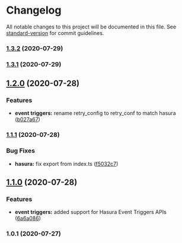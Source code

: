 # Changelog

All notable changes to this project will be documented in this file. See [standard-version](https://github.com/conventional-changelog/standard-version) for commit guidelines.

### [1.3.2](https://github.com/aaronhayes/hasura-sdk/compare/v1.3.1...v1.3.2) (2020-07-29)

### [1.3.1](https://github.com/aaronhayes/hasura-sdk/compare/v1.2.0...v1.3.1) (2020-07-29)

## [1.2.0](https://github.com/aaronhayes/hasura-sdk/compare/v1.1.1...v1.2.0) (2020-07-28)


### Features

* **event triggers:** rename retry_config to retry_conf to match hasura ([b027a67](https://github.com/aaronhayes/hasura-sdk/commit/b027a672740bde1c8030ba7bf6c41013094fdcfa))

### [1.1.1](https://github.com/aaronhayes/hasura-sdk/compare/v1.1.0...v1.1.1) (2020-07-28)


### Bug Fixes

* **hasura:** fix export from index.ts ([f5032c7](https://github.com/aaronhayes/hasura-sdk/commit/f5032c787ad20b802790873664c49890727952a6))

## [1.1.0](https://github.com/aaronhayes/hasura-sdk/compare/v1.0.1...v1.1.0) (2020-07-28)


### Features

* **event triggers:** added support for Hasura Event Triggers APIs ([6a6a086](https://github.com/aaronhayes/hasura-sdk/commit/6a6a0862f6e18d20fb7711c82e26e05bc36dc798))

### 1.0.1 (2020-07-27)
